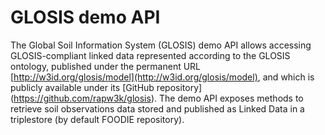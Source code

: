 # GLOSIS demo API
The Global Soil Information System (GLOSIS) demo API allows accessing GLOSIS-compliant
linked data represented according to the GLOSIS ontology, published under the permanent URL
[http://w3id.org/glosis/model](http://w3id.org/glosis/model), and which is publicly available
under its [GitHub repository] (https://github.com/rapw3k/glosis).
The demo API exposes methods to retrieve soil observations data stored and published as Linked Data
in a triplestore (by default FOODIE repository). 